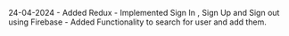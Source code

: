 24-04-2024 - Added Redux
           - Implemented Sign In , Sign Up and Sign out using Firebase
           - Added Functionality to search for user and add them.